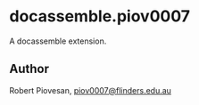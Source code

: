 # docassemble.piov0007

A docassemble extension.

## Author

Robert Piovesan, piov0007@flinders.edu.au

